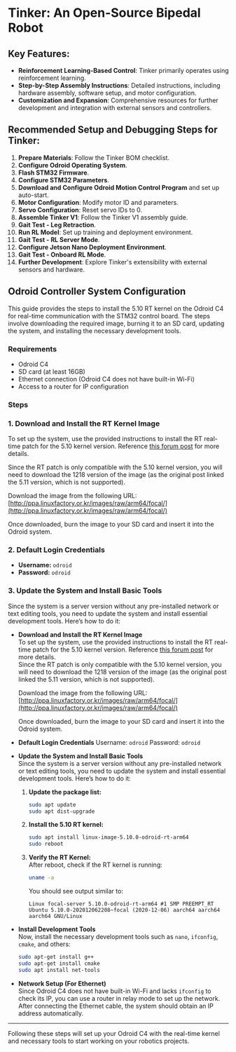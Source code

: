 # Tinker: An Open-Source Bipedal Robot

## Key Features:
- **Reinforcement Learning-Based Control**: Tinker primarily operates using reinforcement learning.
- **Step-by-Step Assembly Instructions**: Detailed instructions, including hardware assembly, software setup, and motor configuration.
- **Customization and Expansion**: Comprehensive resources for further development and integration with external sensors and controllers.

## Recommended Setup and Debugging Steps for Tinker:
1. **Prepare Materials**: Follow the Tinker BOM checklist.
2. **Configure Odroid Operating System**.
3. **Flash STM32 Firmware**.
4. **Configure STM32 Parameters**.
5. **Download and Configure Odroid Motion Control Program** and set up auto-start.
6. **Motor Configuration**: Modify motor ID and parameters.
7. **Servo Configuration**: Reset servo IDs to 0.
8. **Assemble Tinker V1**: Follow the Tinker V1 assembly guide.
9. **Gait Test - Leg Retraction**.
10. **Run RL Model**: Set up training and deployment environment.
11. **Gait Test - RL Server Mode**.
12. **Configure Jetson Nano Deployment Environment**.
13. **Gait Test - Onboard RL Mode**.
14. **Further Development**: Explore Tinker's extensibility with external sensors and hardware.

## Odroid Controller System Configuration

This guide provides the steps to install the 5.10 RT kernel on the Odroid C4 for real-time communication with the STM32 control board. The steps involve downloading the required image, burning it to an SD card, updating the system, and installing the necessary development tools.

### Requirements
- Odroid C4
- SD card (at least 16GB)
- Ethernet connection (Odroid C4 does not have built-in Wi-Fi)
- Access to a router for IP configuration

### Steps

  ### 1. Download and Install the RT Kernel Image
  To set up the system, use the provided instructions to install the RT real-time patch for the 5.10 kernel version. Reference [this forum post](https://forum.odroid.com/viewtopic.php?f=55&t=41129) for more details.
  
  Since the RT patch is only compatible with the 5.10 kernel version, you will need to download the 1218 version of the image (as the original post linked the 5.11 version, which is not supported). 
  
  Download the image from the following URL:
  [http://ppa.linuxfactory.or.kr/images/raw/arm64/focal/](http://ppa.linuxfactory.or.kr/images/raw/arm64/focal/)
  
  Once downloaded, burn the image to your SD card and insert it into the Odroid system.
  
  ### 2. Default Login Credentials
  - **Username:** `odroid`
  - **Password:** `odroid`
  
  ### 3. Update the System and Install Basic Tools
  Since the system is a server version without any pre-installed network or text editing tools, you need to update the system and install essential development tools. Here’s how to do it:

  - **Download and Install the RT Kernel Image**  
      To set up the system, use the provided instructions to install the RT real-time patch for the 5.10 kernel version. Reference [this forum post](https://forum.odroid.com/viewtopic.php?f=55&t=41129) for more details.  
      Since the RT patch is only compatible with the 5.10 kernel version, you will need to download the 1218 version of the image (as the original post linked the 5.11 version, which is not supported).
  
      Download the image from the following URL:  
      [http://ppa.linuxfactory.or.kr/images/raw/arm64/focal/](http://ppa.linuxfactory.or.kr/images/raw/arm64/focal/)
  
      Once downloaded, burn the image to your SD card and insert it into the Odroid system.

  - **Default Login Credentials**
    Username: `odroid`
    Password: `odroid`

  - **Update the System and Install Basic Tools**  
    Since the system is a server version without any pre-installed network or text editing tools, you need to update the system and install essential development tools. Here’s how to do it:

    1. **Update the package list:**
       ```bash
       sudo apt update
       sudo apt dist-upgrade
       ```

    2. **Install the 5.10 RT kernel:**
       ```bash
       sudo apt install linux-image-5.10.0-odroid-rt-arm64
       sudo reboot
       ```

    3. **Verify the RT Kernel:**  
       After reboot, check if the RT kernel is running:
       ```bash
       uname -a
       ```
       You should see output similar to:  
       ```
       Linux focal-server 5.10.0-odroid-rt-arm64 #1 SMP PREEMPT_RT Ubuntu 5.10.0-202012062208~focal (2020-12-06) aarch64 aarch64 aarch64 GNU/Linux
       ```

  - **Install Development Tools**  
    Now, install the necessary development tools such as `nano`, `ifconfig`, `cmake`, and others:
    ```bash
    sudo apt-get install g++
    sudo apt-get install cmake
    sudo apt install net-tools
    ```

  - **Network Setup (For Ethernet)**  
    Since Odroid C4 does not have built-in Wi-Fi and lacks `ifconfig` to check its IP, you can use a router in relay mode to set up the network. After connecting the Ethernet cable, the system should obtain an IP address automatically.

---

Following these steps will set up your Odroid C4 with the real-time kernel and necessary tools to start working on your robotics projects.
```
